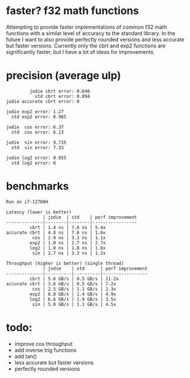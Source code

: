 # faster? f32 math functions
Attempting to provide faster implementations of common f32 math functions with a similar level of accuracy to the standard library.
In the future I want to also provide perfectly rounded versions and less accurate but faster versions.
Currently only the cbrt and exp2 functions are significantly faster, but I have a lot of ideas for improvements.

# precision (average ulp)
```
         jodie cbrt error: 0.646
           std cbrt error: 0.094
jodie accurate cbrt error: 0

jodie exp2 error: 1.27
  std exp2 error: 0.985

jodie  cos error: 6.37
  std  cos error: 6.13

jodie  sin error: 9.715
  std  sin error: 7.33

jodie log2 error: 0.055
  std log2 error: 0
```

# benchmarks
```
Run on i7-12700H

Latency (lower is better)
              | jodie  | std    | perf improvement
--------------|--------|--------|-----------------
         cbrt | 1.4 ns | 7.6 ns | 5.4x
accurate cbrt | 4.8 ns | 7.6 ns | 1.6x
          cos | 2.9 ns | 3.3 ns | 1.1x
         exp2 | 1.0 ns | 2.7 ns | 2.7x
         log2 | 1.0 ns | 1.8 ns | 1.8x
          sin | 2.7 ns | 3.3 ns | 1.2x

Throughput (higher is better) (single thread)
              | jodie    | std      | perf improvement
--------------|----------|----------|-----------------
         cbrt | 5.6 GB/s | 0.5 GB/s | 11.2x
accurate cbrt | 3.6 GB/s | 0.5 GB/s | 7.2x
          cos | 2.5 GB/s | 1.1 GB/s | 2.3x
         exp2 | 6.8 GB/s | 1.4 GB/s | 4.9x
         log2 | 6.6 GB/s | 1.9 GB/s | 3.5x
          sin | 5.0 GB/s | 1.1 GB/s | 4.5x

```

# todo:
- improve cos throughput
- add inverse trig functions
- add tan()
- less accurate but faster versions
- perfectly rounded versions